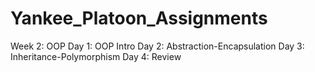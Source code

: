 # Yankee_Platoon_Assignments
Week 2: OOP
    Day 1: OOP Intro
    Day 2: Abstraction-Encapsulation
    Day 3: Inheritance-Polymorphism
    Day 4: Review